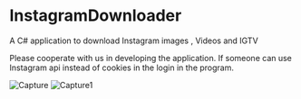 # InstagramDownloader
A C# application to download Instagram images , Videos and IGTV

Please cooperate with us in developing the application.
If someone can use Instagram api instead of cookies in the login in the program.





![Capture](https://user-images.githubusercontent.com/77751863/105381939-cd6d4300-5c24-11eb-942e-2cdd07bb998f.PNG)
![Capture1](https://user-images.githubusercontent.com/77751863/105381966-d52ce780-5c24-11eb-8d56-ae310cdd9f07.PNG)
